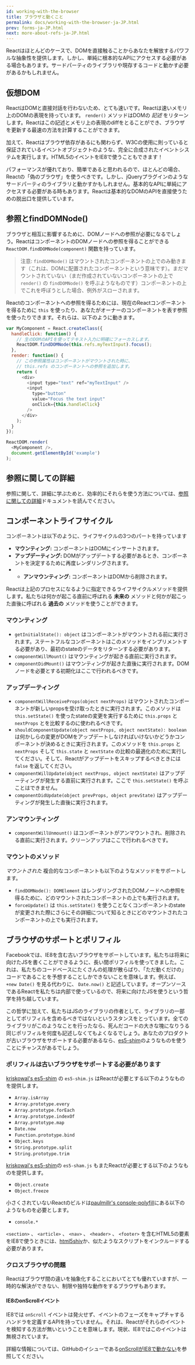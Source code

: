 ```yaml
---
id: working-with-the-browser
title: ブラウザと動くこと
permalink: docs/working-with-the-browser-ja-JP.html
prev: forms-ja-JP.html
next: more-about-refs-ja-JP.html
---
```


Reactはほとんどのケースで、DOMを直接触ることからあなたを解放するパワフルな抽象性を提供します。しかし、単純に根本的なAPIにアクセスする必要がある場合もあります。サードパーティのライブラリや現存するコードと動かす必要があるかもしれません。

## 仮想DOM

ReactはDOMと直接対話を行わないため、とても速いです。Reactは速いメモリ上のDOMの表現を持っています。 `render()` メソッドはDOMの *記述* をリターンします。Reactはこの記述とメモリ上の表現のdiffをとることができ、ブラウザを更新する最速の方法を計算することができます。

加えて、Reactはブラウザ依存があるにも関わらず、W3Cの使用に則っていると保証されているイベントオブジェクトのような、完全に合成されたイベントシステムを実行します。HTML5のイベントをIE8で使うこともできます！

パフォーマンスが優れており、簡単であると思われるので、ほとんどの場合、Reactの「偽のブラウザ」を使うべきです。しかし、jQueryプラグインのようなサードパーティのライブラリと動かすかもしれません。基本的なAPIに単純にアクセスする必要がある時もあります。Reactは基本的なDOMのAPIを直接使うための脱出口を提供しています。

## 参照とfindDOMNode()

ブラウザと相互に影響するために、DOMノードへの参照が必要になるでしょう。ReactはコンポーネントのDOMノードへの参照を得ることができる `ReactDOM.findDOMNode(component)` 関数を持っています。

> 注意:
> `findDOMNode()` はマウントされたコンポーネントの上でのみ動きます（これは、DOMに配置されたコンポーネントという意味です）。まだマウントされていない（まだ作成されていないコンポーネントの上で `render()` の `findDOMNode()` を呼ぶようなものです）コンポーネントの上でこれを呼ぼうとした場合、例外がスローされます。

Reactのコンポーネントへの参照を得るためには、現在のReactコンポーネントを得るために `this` を使ったり、あなたがオーナーのコンポーネントを表す参照を使ったりできます。それらは、以下のように動きます。

```javascript
var MyComponent = React.createClass({
  handleClick: function() {
    // 生のDOMのAPIを使ってテキスト入力に明確にフォーカスします。
    ReactDOM.findDOMNode(this.refs.myTextInput).focus();
  },
  render: function() {
    // この参照属性はコンポーネントがマウントされた時に、
    // this.refs のコンポーネントへの参照を追加します。
    return (
      <div>
        <input type="text" ref="myTextInput" />
        <input
          type="button"
          value="Focus the text input"
          onClick={this.handleClick}
        />
      </div>
    );
  }
});

ReactDOM.render(
  <MyComponent />,
  document.getElementById('example')
);
```


## 参照に関しての詳細

参照に関して、詳細に学ぶためと、効率的にそれらを使う方法については、[参照に関しての詳細](/react/docs/more-about-refs.html)ドキュメントを読んでください。


## コンポーネントライフサイクル

コンポーネントは以下のように、ライフサイクルの3つのパートを持っています

* **マウンティング:** コンポーネントはDOMにインサートされます。
* **アップデーティング:** DOMがアップデートする必要があるとき、コンポーネントを決定するために再度レンダリングされます。
* * **アンマウンティング:** コンポーネントはDOMから削除されます。

Reactは上記のプロセスになるように指定できるライフサイクルメソッドを提供します。私たちは何かが起こる直前に呼ばれる **未来の** メソッドと何かが起こった直後に呼ばれる **過去の** メソッドを使うことができます。

### マウンティング

* `getInitialState(): object` はコンポーネントがマウントされる前に実行されます。ステートフルなコンポーネントはこのメソッドをインプリメントする必要があり、最初のstateのデータをリターンする必要があります。
* `componentWillMount()` はマウンティングが起きる直前に実行されます。
* `componentDidMount()` はマウンティングが起きた直後に実行されます。DOMノードを必要とする初期化はここで行われるべきです。

### アップデーティング

* `componentWillReceiveProps(object nextProps)` はマウントされたコンポーネントが新しいpropsを受け取ったときに実行されます。このメソッドは `this.setState()` を使ったstateの変更を実行するために `this.props` と `nextProps` とを比較するのに使われるべきです。
* `shouldComponentUpdate(object nextProps, object nextState): boolean` は何かしらの変更がDOMをアップデートしなければいけないかどうかコンポーネントが決めるときに実行されます。このメソッドを `this.props` と `nextProps` そして `this.state` と `nextState` の比較の最適化のために実行してください。そして、Reactがアップデートをスキップするべきときには `false` を返してください。
* `componentWillUpdate(object nextProps, object nextState)` はアップデーティングが発生する直前に実行されます。ここで `this.setState()` を呼ぶことはできません。
* `componentDidUpdate(object prevProps, object prevState)` はアップデーティングが発生した直後に実行されます。

### アンマウンティング

* `componentWillUnmount()` はコンポーネントがアンマウントされ、削除される直前に実行されます。クリーンアップはここで行われるべきです。

### マウントのメソッド

_マウントされた_ 複合的なコンポーネントも以下のようなメソッドをサポートします。

* `findDOMNode(): DOMElement` はレンダリングされたDOMノードへの参照を得るために、どのマウントされたコンポーネントの上でも実行されます。
* `forceUpdate()` は `this.setState()` を使うことなくコンポーネントのstateが変更された際にさらにその詳細について知るときにどのマウントされたコンポーネントの上でも実行されます。

## ブラウザのサポートとポリフィル

Facebookでは、IE8を含む古いブラウザをサポートしています。私たちは将来に向けたJSを書くことができるように、長い間ポリフィルを使ってきました。これは、私たちのコードベースにたくさんの処理が散らばり、「ただ動くだけの」コードであることを予想することしかできないことを意味します。例えば、 `+new Date()` を見る代わりに、  `Date.now()` と記述しています。オープンソースであるReactを私たちは内部で使っているので、将来に向けたJSを使うという哲学を持ち越しています。

この哲学に加えて、私たちはJSのライブラリの作者として、ライブラリの一部としてポリフィルを含めるべきではないというスタンスをとっています。全てのライブラリがこのようなことを行ったなら、死んだコードの大きな塊になりうる同じポリフィルを何度も記述しなくてもよくなるでしょう。あなたのプロダクトが古いブラウザをサポートする必要があるなら、[es5-shim](https://github.com/es-shims/es5-shim)のようなものを使うことにチャンスがあるでしょう。

### ポリフィルは古いブラウザをサポートする必要があります

[kriskowal's es5-shim](https://github.com/es-shims/es5-shim) の `es5-shim.js` はReactが必要とする以下のようなものを提供します。

* `Array.isArray`
* `Array.prototype.every`
* `Array.prototype.forEach`
* `Array.prototype.indexOf`
* `Array.prototype.map`
* `Date.now`
* `Function.prototype.bind`
* `Object.keys`
* `String.prototype.split`
* `String.prototype.trim`

[kriskowal's es5-shim](https://github.com/es-shims/es5-shim)の `es5-sham.js` もまたReactが必要とする以下のようなものを提供します。

* `Object.create`
* `Object.freeze`

小さくされていないReactのビルドは[paulmillr's console-polyfill](https://github.com/paulmillr/console-polyfill)にある以下のようなものを必要とします。

* `console.*`

`<section>` 、 `<article>` 、 `<nav>` 、 `<header>` 、 `<footer>` を含むHTML5の要素をIE8で使うときには、[html5shiv](https://github.com/aFarkas/html5shiv)か、似たようなスクリプトをインクルードする必要があります。

### クロスブラウザの問題

Reactはブラウザ間の違いを抽象化することにおいてとても優れていますが、一時的な解決ができない、制限や独特な動作をするブラウザもあります。

#### IE8のonScrollイベント

IE8では `onScroll` イベントは発火せず、イベントのフェーズをキャプチャするハンドラを定義するAPIを持っていません。それは、Reactがそれらのイベントを検知する方法が無いということを意味します。現状、IE8ではこのイベントは無視されています。

詳細な情報については、GitHubのイシューである[onScrollがIE8で動かない](https://github.com/facebook/react/issues/631)を参照してください。

